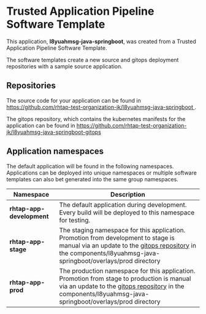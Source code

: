 # Trusted Application Pipeline Software Template

This application, **l8yuahmsg-java-springboot**, was created from a Trusted Application Pipeline Software Template.

The software templates create a new source and gitops deployment repositories with a sample source application. 

## Repositories

The source code for your application can be found in [https://github.com/rhtap-test-organization-jk/l8yuahmsg-java-springboot ](https://github.com/rhtap-test-organization-jk/l8yuahmsg-java-springboot ).
 
The gitops repository, which contains the kubernetes manifests for the application can be found in 
[https://github.com/rhtap-test-organization-jk/l8yuahmsg-java-springboot-gitops ](https://github.com/rhtap-test-organization-jk/l8yuahmsg-java-springboot-gitops ) 

## Application namespaces 

The default application will be found in the following namespaces. Applications can be deployed into unique namespaces or multiple software templates can also bet generated into the same group namespaces.  

|  Namespace   |  Description   |  
| -------- | -------- |   
| **rhtap-app-development** | The default application during development. Every build will be deployed to this namespace for testing. | 
| **rhtap-app-stage** | The staging namespace for this application. Promotion from development to stage is manual via an update to the [gitops repository](https://github.com/rhtap-test-organization-jk/l8yuahmsg-java-springboot-gitops ) in the components/l8yuahmsg-java-springboot/overlays/prod directory |  
| **rhtap-app-prod** | The production namespace for this application. Promotion from stage to production is manual via an update to the [gitops repository](https://github.com/rhtap-test-organization-jk/l8yuahmsg-java-springboot-gitops ) in the components/l8yuahmsg-java-springboot/overlays/prod directory | 